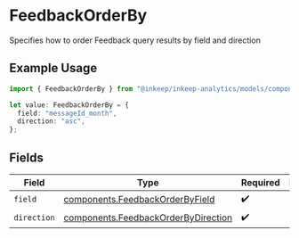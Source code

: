 # FeedbackOrderBy

Specifies how to order Feedback query results by field and direction

## Example Usage

```typescript
import { FeedbackOrderBy } from "@inkeep/inkeep-analytics/models/components";

let value: FeedbackOrderBy = {
  field: "messageId_month",
  direction: "asc",
};
```

## Fields

| Field                                                                                      | Type                                                                                       | Required                                                                                   | Description                                                                                |
| ------------------------------------------------------------------------------------------ | ------------------------------------------------------------------------------------------ | ------------------------------------------------------------------------------------------ | ------------------------------------------------------------------------------------------ |
| `field`                                                                                    | [components.FeedbackOrderByField](../../models/components/feedbackorderbyfield.md)         | :heavy_check_mark:                                                                         | N/A                                                                                        |
| `direction`                                                                                | [components.FeedbackOrderByDirection](../../models/components/feedbackorderbydirection.md) | :heavy_check_mark:                                                                         | N/A                                                                                        |
